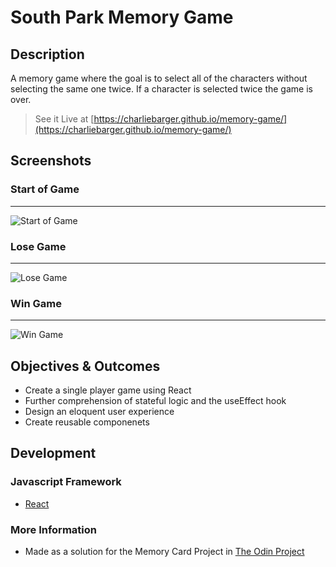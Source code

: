 # South Park Memory Game

## Description

A memory game where the goal is to select all of the characters without selecting the same one twice. If a character is selected twice the game is over. 

> See it Live at [https://charliebarger.github.io/memory-game/](https://charliebarger.github.io/memory-game/)

## Screenshots

### Start of Game
---
![Start of Game](https://user-images.githubusercontent.com/72449213/130134265-c9d461e1-c550-4c11-879c-192328aeca00.png)

### Lose Game 
---
![Lose Game](https://user-images.githubusercontent.com/72449213/130134382-2626a1fd-a4d0-4d89-9d0e-09a2bed00b48.png)

### Win Game
---
![Win Game](https://user-images.githubusercontent.com/72449213/130134479-bc681467-0fe1-442a-b406-b4a80613a853.png)


## Objectives & Outcomes

- Create a single player game using React
- Further comprehension of stateful logic and the useEffect hook
- Design an eloquent user experience 
- Create reusable componenets

## Development

### Javascript Framework
- [React](https://reactjs.org/)

### More Information 
- Made as a solution for the Memory Card Project in [The Odin Project](https://www.theodinproject.com/paths/full-stack-javascript/courses/javascript/lessons/memory-card)

 
